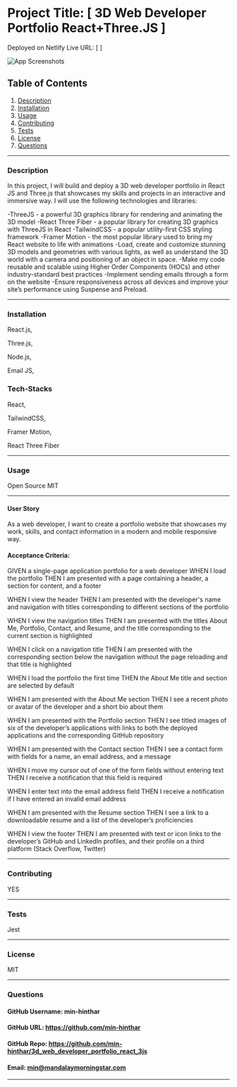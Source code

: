 # Project Title: [ 3D Web Developer Portfolio React+Three.JS ]

Deployed on Netlify Live URL: [  ]

![App Screenshots](./frontend_react/src/assets/portfolio_1.jpg)

## Table of Contents
1. [Description](#description)
2. [Installation](#installation)
3. [Usage](#usage)
4. [Contributing](#contributing)
5. [Tests](#tests)
6. [License](#license)
7. [Questions](#questions)

-----

### Description 
In this project, I will build and deploy a 3D web developer portfolio in React JS and Three.js that showcases my skills and projects in an interactive and immersive way. I will use the following technologies and libraries:

-ThreeJS - a powerful 3D graphics library for rendering and animating the 3D model
-React Three Fiber - a popular library for creating 3D graphics with ThreeJS in React
-TailwindCSS - a popular utility-first CSS styling framework
-Framer Motion - the most popular library used to bring my React website to life with animations
-Load, create and customize stunning 3D models and geometries with various lights, as well as understand the 3D world with a camera and positioning of an object in space.
-Make my code reusable and scalable using Higher Order Components (HOCs) and other industry-standard best practices
-Implement sending emails through a form on the website
-Ensure responsiveness across all devices and improve your site’s performance using Suspense and Preload.


-----

### Installation
React.js,

Three.js,

Node.js,

Email JS,


### Tech-Stacks
React,

TailwindCSS,

Framer Motion,

React Three Fiber

-----

### Usage 

Open Source MIT

-----

#### User Story

As a web developer, I want to create a portfolio website that showcases my work, skills, and contact information in a modern and mobile responsive way.


#### Acceptance Criteria:

GIVEN a single-page application portfolio for a web developer WHEN I load the portfolio THEN I am presented with a page containing a header, a section for content, and a footer

WHEN I view the header THEN I am presented with the developer's name and navigation with titles corresponding to different sections of the portfolio

WHEN I view the navigation titles THEN I am presented with the titles About Me, Portfolio, Contact, and Resume, and the title corresponding to the current section is highlighted

WHEN I click on a navigation title THEN I am presented with the corresponding section below the navigation without the page reloading and that title is highlighted

WHEN I load the portfolio the first time THEN the About Me title and section are selected by default

WHEN I am presented with the About Me section THEN I see a recent photo or avatar of the developer and a short bio about them

WHEN I am presented with the Portfolio section THEN I see titled images of six of the developer’s applications with links to both the deployed applications and the corresponding GitHub repository

WHEN I am presented with the Contact section THEN I see a contact form with fields for a name, an email address, and a message

WHEN I move my cursor out of one of the form fields without entering text THEN I receive a notification that this field is required

WHEN I enter text into the email address field THEN I receive a notification if I have entered an invalid email address

WHEN I am presented with the Resume section THEN I see a link to a downloadable resume and a list of the developer’s proficiencies

WHEN I view the footer THEN I am presented with text or icon links to the developer’s GitHub and LinkedIn profiles, and their profile on a third platform (Stack Overflow, Twitter)

-----

### Contributing 
YES 

-----

### Tests 
Jest

-----

### License 
MIT 

-----

### Questions 

#### GitHub Username: min-hinthar 

#### GitHub URL: https://github.com/min-hinthar

#### GitHub Repo: https://github.com/min-hinthar/3d_web_developer_portfolio_react_3js

#### Email: min@mandalaymorningstar.com

-----
